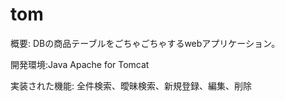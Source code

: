 # tom
概要: DBの商品テーブルをごちゃごちゃするwebアプリケーション。


開発環境:Java Apache for Tomcat

実装された機能: 全件検索、曖昧検索、新規登録、編集、削除
